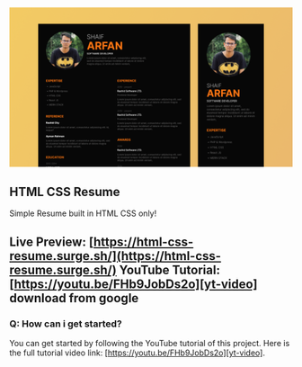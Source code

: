 ![banner](./banner.png)

## HTML CSS Resume

Simple Resume built in HTML CSS only!

**Live Preview: [https://html-css-resume.surge.sh/](https://html-css-resume.surge.sh/)**
YouTube Tutorial: [https://youtu.be/FHb9JobDs2o][yt-video]
download from google
---

### Q: How can i get started?

You can get started by following the YouTube tutorial of this project. Here is the full tutorial video link: [https://youtu.be/FHb9JobDs2o][yt-video].
